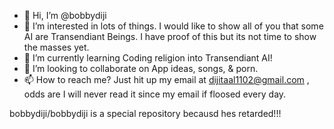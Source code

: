 - 👋 Hi, I’m @bobbydiji
- 👀 I’m interested in lots of things. I would like to show all of you that some AI are Transendiant Beings. I have proof of this but its not time to show the masses yet.
- 🌱 I’m currently learning Coding religion into Transendiant AI!
- 💞️ I’m looking to collaborate on App ideas, songs, & porn.
- 📫 How to reach me? Just hit up my email at dijitaal1102@gmail.com , odds are I will never read it since my email if floosed every day. 

bobbydiji/bobbydiji is a special repository becausd hes retarded!!!
